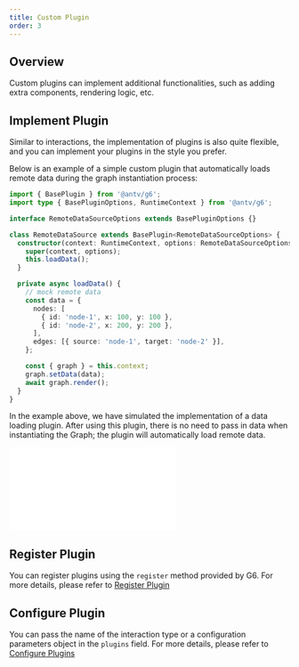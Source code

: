 ```yaml
---
title: Custom Plugin
order: 3
---
```


## Overview

Custom plugins can implement additional functionalities, such as adding extra components, rendering logic, etc.

## Implement Plugin

Similar to interactions, the implementation of plugins is also quite flexible, and you can implement your plugins in the style you prefer.

Below is an example of a simple custom plugin that automatically loads remote data during the graph instantiation process:

```typescript
import { BasePlugin } from '@antv/g6';
import type { BasePluginOptions, RuntimeContext } from '@antv/g6';

interface RemoteDataSourceOptions extends BasePluginOptions {}

class RemoteDataSource extends BasePlugin<RemoteDataSourceOptions> {
  constructor(context: RuntimeContext, options: RemoteDataSourceOptions) {
    super(context, options);
    this.loadData();
  }

  private async loadData() {
    // mock remote data
    const data = {
      nodes: [
        { id: 'node-1', x: 100, y: 100 },
        { id: 'node-2', x: 200, y: 200 },
      ],
      edges: [{ source: 'node-1', target: 'node-2' }],
    };

    const { graph } = this.context;
    graph.setData(data);
    await graph.render();
  }
}
```

In the example above, we have simulated the implementation of a data loading plugin. After using this plugin, there is no need to pass in data when instantiating the Graph; the plugin will automatically load remote data.

<embed src="@/docs/manual/custom-extension-common/plugin/implement-plugin.md"></embed>

## Register Plugin

You can register plugins using the `register` method provided by G6. For more details, please refer to [Register Plugin](/en/manual/core-concept/plugin#register-plugin)

## Configure Plugin

You can pass the name of the interaction type or a configuration parameters object in the `plugins` field. For more details, please refer to [Configure Plugins](/en/manual/core-concept/plugin#configure-plugin)
